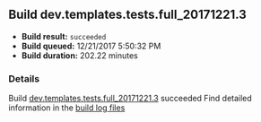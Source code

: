 ## Build dev.templates.tests.full_20171221.3
- **Build result:** `succeeded`
- **Build queued:** 12/21/2017 5:50:32 PM
- **Build duration:** 202.22 minutes
### Details
Build [dev.templates.tests.full_20171221.3](https://winappstudio.visualstudio.com/web/build.aspx?pcguid=a4ef43be-68ce-4195-a619-079b4d9834c2&builduri=vstfs%3a%2f%2f%2fBuild%2fBuild%2f24506) succeeded
Find detailed information in the [build log files](https://uwpctdiags.blob.core.windows.net/buildlogs/dev.templates.tests.full_20171221.3_logs.zip)
